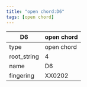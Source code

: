 ```yaml
---
title: "open chord:D6"
tags: [open chord]
---
```


|D6|open chord|
|---|---|
|type|open chord|
|root_string|4|
|name|D6|
|fingering|XX0202|


